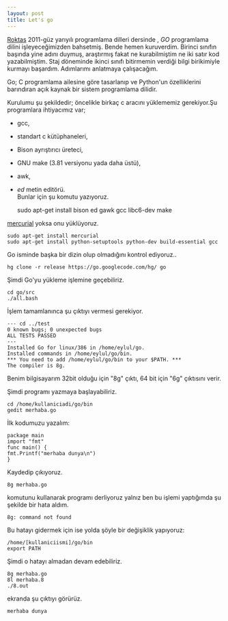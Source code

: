 ```yaml
---
layout: post
title: Let's go
---
```

[Roktas](roktas.me/ "roktas") 2011-güz yarıyılı programlama dilleri dersinde , *GO* programlama dilini işleyeceğimizden bahsetmiş. Bende hemen kuruverdim. Birinci sınıfın başında yine adını duymuş, araştırmış fakat ne kurabilmiştim ne iki satır kod yazabilmiştim. Staj döneminde ikinci sınıfı bitirmemin verdiği bilgi birikimiyle kurmayı başardım. Adımlarımı anlatmaya çalışacağım.

Go; C programlama ailesine göre tasarlanıp ve Python'un özelliklerini barındıran açık kaynak bir sistem programlama dilidir.

Kurulumu şu şekildedir;
öncelikle birkaç c aracını yüklememiz gerekiyor.Şu programlara ihtiyacımız var;

- gcc,  

- standart c kütüphaneleri,  

- Bison ayrıştırıcı üreteci,  

- GNU make (3.81 versiyonu yada daha üstü),  

- awk,  

- *ed* metin editörü.   
Bunlar için şu komutu yazıyoruz.  

	sudo apt-get install bison ed gawk gcc libc6-dev make  

[mercurial](http://tr.wikipedia.org/wiki/Mercurial) yoksa onu yüklüyoruz.  

	sudo apt-get install mercurial 
	sudo apt-get install python-setuptools python-dev build-essential gcc  

Go isminde başka bir dizin olup olmadığını kontrol ediyoruz.. 
 
	hg clone -r release https://go.googlecode.com/hg/ go  

Şimdi Go'yu yükleme işlemine geçebiliriz.  

	cd go/src
	./all.bash  

İşlem tamamlanınca şu çıktıyı vermesi gerekiyor.    


	--- cd ../test
	0 known bugs; 0 unexpected bugs
	ALL TESTS PASSED
	---
	Installed Go for linux/386 in /home/eylul/go.
	Installed commands in /home/eylul/go/bin.
	*** You need to add /home/eylul/go/bin to your $PATH. ***
	The compiler is 8g.

Benim bilgisayarım 32bit olduğu için "8g" çıktı, 64 bit için "6g" çıktısını verir.

Şimdi programı yazmaya başlayabiliriz.

	cd /home/kullaniciadi/go/bin
	gedit merhaba.go
İlk kodumuzu yazalım:

	package main
	import "fmt"
	func main() {
	fmt.Printf("merhaba dunya\n")
	}
Kaydedip çıkıyoruz.

	8g merhaba.go
komutunu kullanarak programı derliyoruz yalnız ben bu işlemi yaptığımda şu şekilde bir hata aldım.

	8g: command not found
Bu hatayı gidermek için ise yolda şöyle bir değişiklik yapıyoruz:

	/home/[kullaniciismi]/go/bin
	export PATH
Şimdi o hatayı almadan devam edebiliriz.

	8g merhaba.go
	8l merhaba.8
	./8.out
ekranda şu çıktıyı görürüz.

	merhaba dunya
	


 


